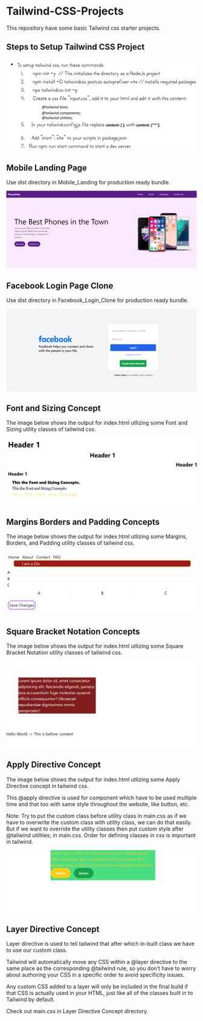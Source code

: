 # Tailwind-CSS-Projects

This repository have some basic Tailwind css starter projects.

## Steps to Setup Tailwind CSS Project

![](Assests/Readme%20Images/Tailwind%20CSS%20Setup.png)

## Mobile Landing Page

Use dist directory in Mobile_Landing for production ready bundle.

![](Assests/Readme%20Images/mobileLanding.png)

## Facebook Login Page Clone

Use dist directory in Facebook_Login_Clone for production ready bundle.

![](Assests/Readme%20Images/fb_login_clone.png)

## Font and Sizing Concept

The image below shows the output for index.html utlizing some Font and Sizing utility classes of tailwind css.

![](Assests/Readme%20Images/font&sizing.png)

## Margins Borders and Padding Concepts

The image below shows the output for index.html utlizing some Margins, Borders, and Padding utility classes of tailwind css.

![](Assests/Readme%20Images/Margins_Borders_and_Padding_Concepts.png)

## Square Bracket Notation Concepts

The image below shows the output for index.html utlizing some Square Bracket Notation utility classes of tailwind css.

![](Assests/Readme%20Images/Square_Bracket_Notation.png)

## Apply Directive Concept

The image below shows the output for index.html utlizing some Apply Directive concept in tailwind css. <br />


This @apply directive is used for component which have to be used 
multiple time and that too with same style throughout the website, like button, etc.<br />

Note: Try to put the custom class before utility class in main.css as 
if we have to overwrite the custom class with utility class, we can do that easily. But if we want to override the utility classes then put custom style after @tailwind utilities; in main.css. Order for defining classes in css is important in tailwind.

![](Assests/Readme%20Images/Apply_Directive_Concept.png)

## Layer Directive Concept

Layer directive is used to tell tailwind that after which in-built class we have to use our custom class.<br />

Tailwind will automatically move any CSS within a @layer directive to the same place as the corresponding @tailwind rule, so you don’t have to worry about authoring your CSS in a specific order to avoid specificity issues.<br />

Any custom CSS added to a layer will only be included in the final build if that CSS is actually used in your HTML, just like all of the classes built in to Tailwind by default.<br />

Check out main.css in Layer Directive Concept directory.
